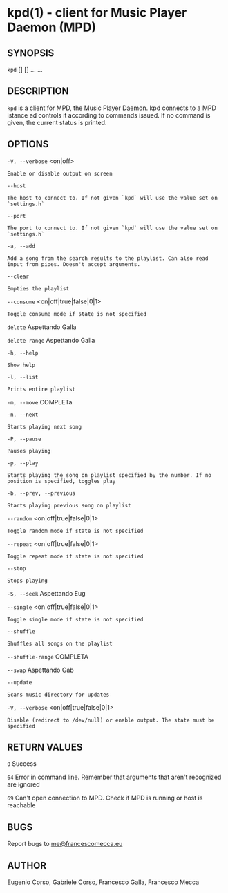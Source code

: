 kpd(1) - client for Music Player Daemon (MPD)
========================================

## SYNOPSIS

`kpd` <options> [<arguments>] <options> [<arguments>] ... ...

## DESCRIPTION 

`kpd` is a client for MPD, the Music Player Daemon.
kpd connects to a MPD istance ad controls it according to commands issued.
If no command is given, the current status is printed.

## OPTIONS

`-V, --verbose` <on|off>

	Enable or disable output on screen

`--host`

	The host to connect to. If not given `kpd` will use the value set on `settings.h`

`--port`

	The port to connect to. If not given `kpd` will use the value set on `settings.h`

`-a, --add`

	Add a song from the search results to the playlist. Can also read input from pipes. Doesn't accept arguments.

`--clear`

	Empties the playlist

`--consume` <on|off|true|false|0|1>

	Toggle consume mode if state is not specified

`delete`
	Aspettando Galla

`delete range`
	Aspettando Galla

`-h, --help`

	Show help

`-l, --list`

	Prints entire playlist

`-m, --move`
	COMPLETa

`-n, --next`

	Starts playing next song

`-P, --pause`

	Pauses playing

`-p, --play` <position>

	Starts playing the song on playlist specified by the number. If no position is specified, toggles play

`-b, --prev, --previous`

	Starts playing previous song on playlist

`--random` <on|off|true|false|0|1>

	Toggle random mode if state is not specified

`--repeat` <on|off|true|false|0|1>

	Toggle repeat mode if state is not specified

`--stop`

	Stops playing

`-S, --seek`
	Aspettando Eug

`--single` <on|off|true|false|0|1>

	Toggle single mode if state is not specified

`--shuffle`

	Shuffles all songs on the playlist

`--shuffle-range`
	COMPLETA

`--swap`
	Aspettando Gab

`--update`

	Scans music directory for updates

`-V, --verbose` <on|off|true|false|0|1>

	Disable (redirect to /dev/null) or enable output. The state must be specified

	
	

## RETURN VALUES

`0`
	Success

`64`
	Error in command line. Remember that arguments that aren't recognized are ignored

`69`
	Can't open connection to MPD. Check if MPD is running or host is reachable 

## BUGS

Report bugs to me@francescomecca.eu


## AUTHOR

Eugenio Corso, Gabriele Corso, Francesco Galla, Francesco Mecca
